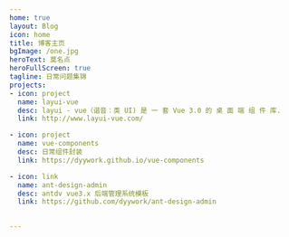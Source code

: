 ```yaml
---
home: true
layout: Blog
icon: home
title: 博客主页
bgImage: /one.jpg
heroText: 莫名点
heroFullScreen: true
tagline: 日常问题集锦
projects:
- icon: project
  name: layui-vue
  desc: layui - vue（谐音：类 UI) 是 一 套 Vue 3.0 的 桌 面 端 组 件 库.
  link: http://www.layui-vue.com/

- icon: project
  name: vue-components
  desc: 日常组件封装
  link: https://dyywork.github.io/vue-components

- icon: link
  name: ant-design-admin
  desc: antdv vue3.x 后端管理系统模板
  link: https://github.com/dyywork/ant-design-admin

  
---
```


